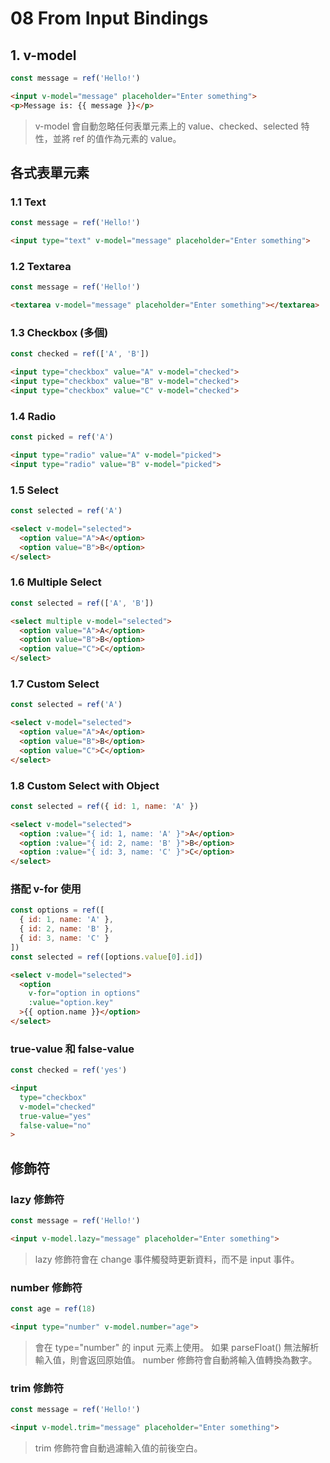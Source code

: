 # 08 From Input Bindings

## 1. v-model

```js
const message = ref('Hello!')
```

```html
<input v-model="message" placeholder="Enter something">
<p>Message is: {{ message }}</p>
```

> v-model 會自動忽略任何表單元素上的 value、checked、selected 特性，並將 ref 的值作為元素的 value。

## 各式表單元素


### 1.1 Text

```js
const message = ref('Hello!')
```

```html
<input type="text" v-model="message" placeholder="Enter something">
```

### 1.2 Textarea

```js
const message = ref('Hello!')
```

```html
<textarea v-model="message" placeholder="Enter something"></textarea>
```

### 1.3 Checkbox (多個)

```js
const checked = ref(['A', 'B'])
```

```html
<input type="checkbox" value="A" v-model="checked">
<input type="checkbox" value="B" v-model="checked">
<input type="checkbox" value="C" v-model="checked">
```

### 1.4 Radio

```js
const picked = ref('A')
```

```html
<input type="radio" value="A" v-model="picked">
<input type="radio" value="B" v-model="picked">
```

### 1.5 Select

```js
const selected = ref('A')
```

```html
<select v-model="selected">
  <option value="A">A</option>
  <option value="B">B</option>
</select>
```

### 1.6 Multiple Select

```js
const selected = ref(['A', 'B'])
```

```html
<select multiple v-model="selected">
  <option value="A">A</option>
  <option value="B">B</option>
  <option value="C">C</option>
</select>
```

### 1.7 Custom Select

```js
const selected = ref('A')
```

```html
<select v-model="selected">
  <option value="A">A</option>
  <option value="B">B</option>
  <option value="C">C</option>
</select>
```

### 1.8 Custom Select with Object

```js
const selected = ref({ id: 1, name: 'A' })
```

```html
<select v-model="selected">
  <option :value="{ id: 1, name: 'A' }">A</option>
  <option :value="{ id: 2, name: 'B' }">B</option>
  <option :value="{ id: 3, name: 'C' }">C</option>
</select>
```

### 搭配 v-for 使用

```js
const options = ref([
  { id: 1, name: 'A' },
  { id: 2, name: 'B' },
  { id: 3, name: 'C' }
])
const selected = ref([options.value[0].id])
```

```html
<select v-model="selected">
  <option 
    v-for="option in options" 
    :value="option.key"
  >{{ option.name }}</option>
</select>
```

### true-value 和 false-value

```js
const checked = ref('yes')
```

```html
<input 
  type="checkbox" 
  v-model="checked" 
  true-value="yes" 
  false-value="no"
>
```

## 修飾符

### lazy 修飾符

```js
const message = ref('Hello!')
```

```html
<input v-model.lazy="message" placeholder="Enter something">
```

> lazy 修飾符會在 change 事件觸發時更新資料，而不是 input 事件。

### number 修飾符

```js
const age = ref(18)
```

```html
<input type="number" v-model.number="age">
```

> 會在 type="number" 的 input 元素上使用。
> 如果 parseFloat() 無法解析輸入值，則會返回原始值。
> number 修飾符會自動將輸入值轉換為數字。

### trim 修飾符

```js
const message = ref('Hello!')
```

```html
<input v-model.trim="message" placeholder="Enter something">
```

> trim 修飾符會自動過濾輸入值的前後空白。